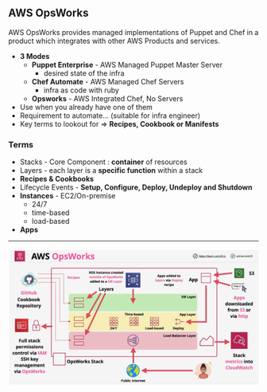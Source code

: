 ## AWS OpsWorks
AWS OpsWorks provides managed implementations of Puppet and Chef in a product which integrates with other AWS Products and services.

- **3 Modes**
    - **Puppet Enterprise** - AWS Managed Puppet Master Server
        - desired state of the infra
    - **Chef Automate** - AWS Managed Chef Servers
        - infra as code with ruby
    - **Opsworks** - AWS Integrated Chef, No Servers
- Use when you already have one of them 
- Requirement to automate... (suitable for infra engineer)
- Key terms to lookout for => **Recipes, Cookbook or Manifests**

### Terms
- Stacks - Core Component : **container** of resources
- Layers - each layer is a **specific function** within a stack
- **Recipes & Cookbooks**
- Lifecycle Events - **Setup, Configure, Deploy, Undeploy and Shutdown**
- **Instances** - EC2/On-premise
    - 24/7
    - time-based
    - load-based
- **Apps**
---
![opsworks](opsworks.png)